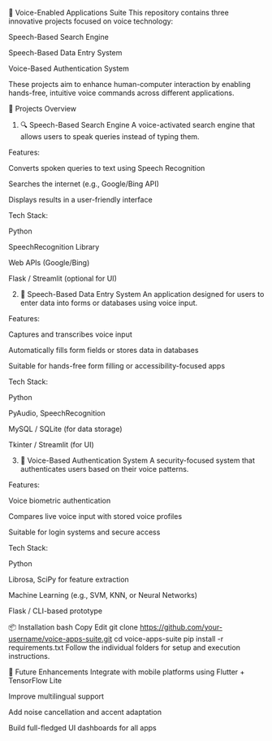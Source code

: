 🎤 Voice-Enabled Applications Suite
This repository contains three innovative projects focused on voice technology:

Speech-Based Search Engine

Speech-Based Data Entry System

Voice-Based Authentication System

These projects aim to enhance human-computer interaction by enabling hands-free, intuitive voice commands across different applications.

🚀 Projects Overview
1. 🔍 Speech-Based Search Engine
A voice-activated search engine that allows users to speak queries instead of typing them.

Features:

Converts spoken queries to text using Speech Recognition

Searches the internet (e.g., Google/Bing API)

Displays results in a user-friendly interface

Tech Stack:

Python

SpeechRecognition Library

Web APIs (Google/Bing)

Flask / Streamlit (optional for UI)

2. 📝 Speech-Based Data Entry System
An application designed for users to enter data into forms or databases using voice input.

Features:

Captures and transcribes voice input

Automatically fills form fields or stores data in databases

Suitable for hands-free form filling or accessibility-focused apps

Tech Stack:

Python

PyAudio, SpeechRecognition

MySQL / SQLite (for data storage)

Tkinter / Streamlit (for UI)

3. 🔐 Voice-Based Authentication System
A security-focused system that authenticates users based on their voice patterns.

Features:

Voice biometric authentication

Compares live voice input with stored voice profiles

Suitable for login systems and secure access

Tech Stack:

Python

Librosa, SciPy for feature extraction

Machine Learning (e.g., SVM, KNN, or Neural Networks)

Flask / CLI-based prototype

📦 Installation
bash
Copy
Edit
git clone https://github.com/your-username/voice-apps-suite.git
cd voice-apps-suite
pip install -r requirements.txt
Follow the individual folders for setup and execution instructions.

🧠 Future Enhancements
Integrate with mobile platforms using Flutter + TensorFlow Lite

Improve multilingual support

Add noise cancellation and accent adaptation

Build full-fledged UI dashboards for all apps

